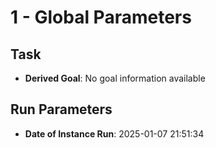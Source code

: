 # 1 - Global Parameters


## Task

* **Derived Goal**: No goal information available

## Run Parameters

* **Date of Instance Run**: 2025-01-07 21:51:34
